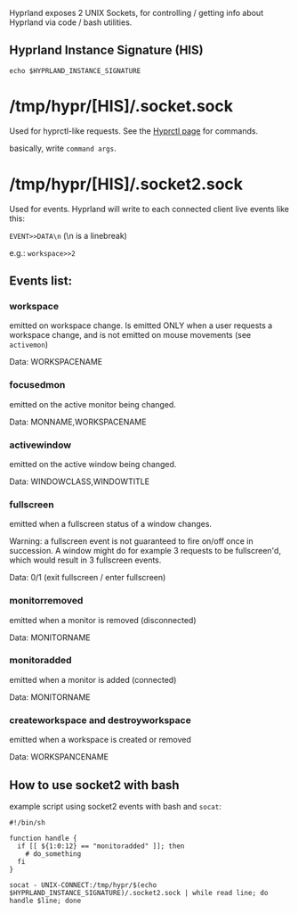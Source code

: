 Hyprland exposes 2 UNIX Sockets, for controlling / getting info about Hyprland
via code / bash utilities.

## Hyprland Instance Signature (HIS)

```
echo $HYPRLAND_INSTANCE_SIGNATURE
```

# /tmp/hypr/\[HIS\]/.socket.sock

Used for hyprctl-like requests. See the
[Hyprctl page](https://github.com/hyprwm/Hyprland/wiki/Using-hyprctl) for
commands.

basically, write `command args`.

# /tmp/hypr/\[HIS\]/.socket2.sock

Used for events. Hyprland will write to each connected client live events like
this:

`EVENT>>DATA\n` (\\n is a linebreak)

e.g.: `workspace>>2`

## Events list:

### workspace

emitted on workspace change. Is emitted ONLY when a user requests a workspace
change, and is not emitted on mouse movements (see `activemon`)

Data: WORKSPACENAME

### focusedmon

emitted on the active monitor being changed.

Data: MONNAME,WORKSPACENAME

### activewindow

emitted on the active window being changed.

Data: WINDOWCLASS,WINDOWTITLE

### fullscreen

emitted when a fullscreen status of a window changes.

Warning: a fullscreen event is not guaranteed to fire on/off once in succession.
A window might do for example 3 requests to be fullscreen'd, which would result
in 3 fullscreen events.

Data: 0/1 (exit fullscreen / enter fullscreen)

### monitorremoved

emitted when a monitor is removed (disconnected)

Data: MONITORNAME

### monitoradded

emitted when a monitor is added (connected)

Data: MONITORNAME

### createworkspace and destroyworkspace

emitted when a workspace is created or removed

Data: WORKSPANCENAME

## How to use socket2 with bash

example script using socket2 events with bash and `socat`:

```
#!/bin/sh

function handle {
  if [[ ${1:0:12} == "monitoradded" ]]; then
    # do_something
  fi
}

socat - UNIX-CONNECT:/tmp/hypr/$(echo $HYPRLAND_INSTANCE_SIGNATURE)/.socket2.sock | while read line; do handle $line; done
```
